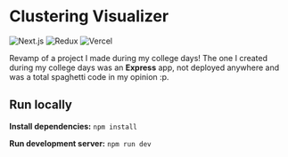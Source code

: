 # Clustering Visualizer

![Next.js](https://img.shields.io/badge/-NEXT.JS-000000?logo=next.js&logoColor=white&style=for-the-badge)
![Redux](https://img.shields.io/badge/-Redux-764ABC?logo=redux&logoColor=white&style=for-the-badge)
![Vercel](https://img.shields.io/badge/-Vercel-000000?logo=vercel&logoColor=white&style=for-the-badge)

Revamp of a project I made during my college days! The one I created during my college days was an **Express** app, not deployed anywhere and was a total spaghetti code in my opinion :p. 

## Run locally
**Install dependencies:** `npm install`

**Run development server:** `npm run dev`